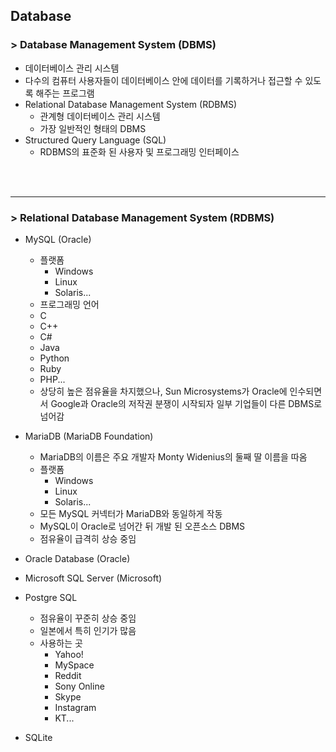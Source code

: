 ## Database
### > Database Management System (DBMS)
- 데이터베이스 관리 시스템
- 다수의 컴퓨터 사용자들이 데이터베이스 안에 데이터를 기록하거나 접근할 수 있도록 해주는 프로그램
- Relational Database Management System (RDBMS)
  - 관계형 데이터베이스 관리 시스템
  - 가장 일반적인 형태의 DBMS
- Structured Query Language (SQL)
  - RDBMS의 표준화 된 사용자 및 프로그래밍 인터페이스

<br><br>

-------------------------------------------

### > Relational Database Management System (RDBMS)
* MySQL (Oracle)
  - 플랫폼
    + Windows
    + Linux
    + Solaris...
  - 프로그래밍 언어
   + C
   + C++
   + C#
   + Java
   + Python
   + Ruby
   + PHP...
  - 상당히 높은 점유율을 차지했으나, Sun Microsystems가 Oracle에 인수되면서 Google과 Oracle의 저작권 분쟁이 시작되자 일부 기업들이 다른 DBMS로 넘어감

* MariaDB (MariaDB Foundation)
  - MariaDB의 이름은 주요 개발자 Monty Widenius의 둘째 딸 이름을 따옴
  - 플랫폼
    + Windows
    + Linux
    + Solaris...
  - 모든 MySQL 커넥터가 MariaDB와 동일하게 작동
  - MySQL이 Oracle로 넘어간 뒤 개발 된 오픈소스 DBMS
  - 점유율이 급격히 상승 중임

* Oracle Database (Oracle)

* Microsoft SQL Server (Microsoft)

* Postgre SQL
  - 점유율이 꾸준히 상승 중임
  - 일본에서 특히 인기가 많음
  - 사용하는 곳
    + Yahoo!
    + MySpace
    + Reddit
    + Sony Online
    + Skype
    + Instagram
    + KT...

* SQLite
